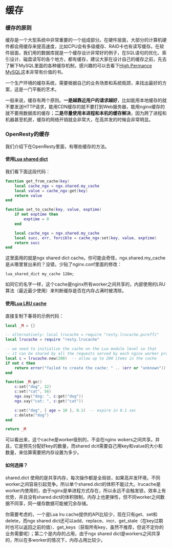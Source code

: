 # 缓存

### 缓存的原则

缓存是一个大型系统中非常重要的一个组成部分。在硬件层面，大部分的计算机硬件都会用缓存来提高速度，比如CPU会有多级缓存、RAID卡也有读写缓存。在软件层面，我们用的数据库就是一个缓存设计非常好的例子，在SQL语句的优化、索引设计、磁盘读写的各个地方，都有缓存，建议大家在设计自己的缓存之前，先去了解下MySQL里面的各种缓存机制，感兴趣的可以去看下[High Permance MySQL](http://www.highperfmysql.com/)这本非常有价值的书。

一个生产环境的缓存系统，需要根据自己的业务场景和系统瓶颈，来找出最好的方案，这是一门平衡的艺术。

一般来说，缓存有两个原则。**一是越靠近用户的请求越好**，比如能用本地缓存的就不要发送HTTP请求，能用CDN缓存的就不要打到Web服务器，能用nginx缓存的就不要用数据库的缓存；**二是尽量使用本进程和本机的缓存解决**，因为跨了进程和机器甚至机房，缓存的网络开销就会非常大，在高并发的时候会非常明显。

### OpenResty的缓存

我们介绍下在OpenResty里面，有哪些缓存的方法。

#### 使用[Lua shared dict](http://wiki.nginx.org/HttpLuaModule#ngx.shared.DICT)

我们看下面这段代码：

```lua
function get_from_cache(key)
    local cache_ngx = ngx.shared.my_cache
    local value = cache_ngx:get(key)
    return value
end

function set_to_cache(key, value, exptime)
    if not exptime then
        exptime = 0
    end

    local cache_ngx = ngx.shared.my_cache
    local succ, err, forcible = cache_ngx:set(key, value, exptime)
    return succ
end
```

这里面用的就是ngx shared dict cache。你可能会奇怪，ngx.shared.my_cache是从哪里冒出来的？没错，少贴了nginx.conf里面的修改：

```
lua_shared_dict my_cache 128m;
```


如同它的名字一样，这个cache是nginx所有worker之间共享的，内部使用的LRU算法（最近最少使用）来判断缓存是否在内存占满时被清除。

#### 使用[Lua LRU cache](https://github.com/openresty/lua-resty-lrucache)

直接复制下春哥的示例代码：

```lua
local _M = {}

-- alternatively: local lrucache = require "resty.lrucache.pureffi"
local lrucache = require "resty.lrucache"

-- we need to initialize the cache on the Lua module level so that
-- it can be shared by all the requests served by each nginx worker process:
local c = lrucache.new(200)  -- allow up to 200 items in the cache
if not c then
    return error("failed to create the cache: " .. (err or "unknown"))
end

function _M.go()
    c:set("dog", 32)
    c:set("cat", 56)
    ngx.say("dog: ", c:get("dog"))
    ngx.say("cat: ", c:get("cat"))

    c:set("dog", { age = 10 }, 0.1)  -- expire in 0.1 sec
    c:delete("dog")
end

return _M
```

可以看出来，这个cache是worker级别的，不会在nginx wokers之间共享。并且，它是预先分配好key的数量，而shared dcit需要自己用key和value的大小和数量，来估算需要把内存设置为多少。

#### 如何选择？

shared.dict 使用的是共享内存，每次操作都是全局锁，如果高并发环境，不同worker之间容易引起竞争。所以单个shared.dict的体积不能过大。lrucache是worker内使用的，由于nginx是单进程方式存在，所以永远不会触发锁，效率上有优势，并且没有shared.dict的体积限制，内存上也更弹性，但不同worker之间数据不同享，同一缓存数据可能被冗余存储。

你需要考虑的，一个是Lua lru cache提供的API比较少，现在只有get、set和delete，而ngx shared dict还可以add、replace、incr、get_stale（在key过期时也可以返回之前的值）、get_keys（获取所有key，虽然不推荐，但说不定你的业务需要呢）；第二个是内存的占用，由于ngx shared dict是workers之间共享的，所以在多worker的情况下，内存占用比较少。
